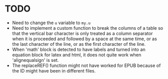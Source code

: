 # TODO

- Need to change the `u` variable to `my.u`
- Need to implement a custom function to break the columns of a table
  so that the vertical bar character is only treated as a column separator
  when it is proceeded and followed by a space at the same time, or as the last
  character of the line, or as the first character of the line.
- When 'math' block is detected to have labels and turned
  into an equation block for latex and html, it does not
  quite work when 'alignequalsign' is set.
- The replaceREF() function might not have worked for EPUB because of the
  ID might have been in different files.

